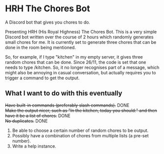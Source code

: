 # HRH The Chores Bot
A Discord bot that gives you chores to do.
<br>

Presenting HRH (His Royal Highness) The Chores Bot. This is a very simple Discord bot written over the course of 2 hours which randomly generates small chores for me.
It is currently set to generate three chores that can be done in the room being mentioned.
<br>

So, for example, if I type "kitchen" in my empty server, it gives three random chores that can be done. Since 26/11, the code is set that one needs to type /kitchen. So, it no longer recognises part of a message, which might also be annoying in casual conversation, but actually requires you to trigger a command to get the output.
<br>

## What I want to do with this eventually <br>

~~Have built-in commands (preferably slash commands).~~ DONE <br>
~~Make the output nicer, such as "In the kitchen, today you should:" and then have it be a list of chores.~~ DONE <br>
~~No duplicates.~~ DONE
 1. Be able to choose a certain number of random chores to be output. <br>
 2. Possibly have a combination of chores from multiple lists (a pre-set number). <br>
 3. Write a help instance. <br>

